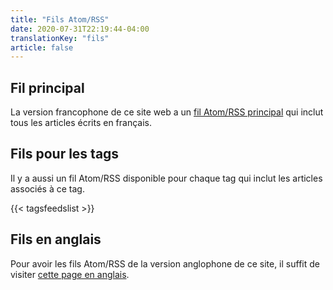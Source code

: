 ```yaml
---
title: "Fils Atom/RSS"
date: 2020-07-31T22:19:44-04:00
translationKey: "fils"
article: false
---
```


## Fil principal

La version francophone de ce site web a un [fil Atom/RSS principal](/fr/index.xml) qui inclut tous
les articles écrits en français.

## Fils pour les tags

Il y a aussi un fil Atom/RSS disponible pour chaque tag qui inclut les articles associés à ce tag.

{{< tagsfeedslist >}}

## Fils en anglais

Pour avoir les fils Atom/RSS de la version anglophone de ce site, il suffit de visiter
[cette page en anglais](/en/feeds/).
